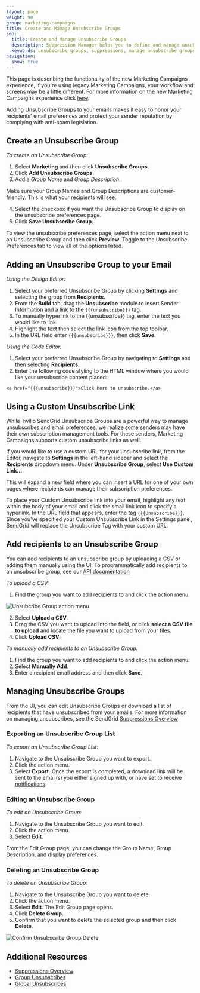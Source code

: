 ```yaml
---
layout: page
weight: 90
group: marketing-campaigns
title: Create and Manage Unsubscribe Groups
seo:
  title: Create and Manage Unsubscribe Groups
  description: Suppression Manager helps you to define and manage unsubscribe groups to keep you out of the spam folder.
  keywords: unsubscribe groups, suppressions, manage unsubscribe groups, delete unsubscribe groups
navigation:
  show: true
---
```

<call-out>

This page is describing the functionality of the new Marketing Campaigns experience, if you're using legacy Marketing Campaigns, your workflow and screens may be a little different. For more information on the new Marketing Campaigns experience click [here](https://sendgrid.com/pricing).

</call-out>

Adding Unsubscribe Groups to your emails makes it easy to honor your recipients' email preferences and protect your sender reputation by complying with anti-spam legislation.

## Create an Unsubscribe Group

*To create an Unsubscribe Group:*

1. Select **Marketing** and then click **Unsubscribe Groups**.
1. Click **Add Unsubscribe Groups**.
1. Add a *Group Name* and *Group Description*.

<call-out>

Make sure your Group Names and Group Descriptions are customer-friendly. This is what your recipients will see.

</call-out>

4. Select the checkbox if you want the Unsubscribe Group to display on the unsubscribe preferences page.
5. Click **Save Unsubscribe Group**.

<call-out>

To view the unsubscribe preferences page, select the action menu next to an Unsubscribe Group and then click **Preview**. Toggle to the Unsubscribe Preferences tab to view all of the options listed.

</call-out>

## Adding an Unsubscribe Group to your Email

*Using the Design Editor:*

1. Select your preferred Unsubscribe Group by clicking **Settings** and selecting the group from **Recipients**.
1. From the **Build** tab, drag the **Unsubscribe** module to insert Sender Information and a link to the `{{{unsubscribe}}}` tag.
1. To manually hyperlink to the {{unsubscribe}} tag, enter the text you would like to link.
1. Highlight the text then select the link icon from the top toolbar.
1. In the URL field enter `{{{unsubscribe}}}`, then click **Save**.

*Using the Code Editor:*

1. Select your preferred Unsubscribe Group by navigating to **Settings** and then selecting **Recipients**.
1. Enter the following code styling to the HTML window where you would like your unsubscribe content placed:

```
<a href="{{{unsubscribe}}}">Click here to unsubscribe.</a>
```

## Using a Custom Unsubscribe Link

While Twilio SendGrid Unsubscribe Groups are a powerful way to manage unsubscribes and email preferences, we realize some senders may have their own subscription management tools. For these senders, Marketing Campaigns supports custom unsubscribe links as well.

If you would like to use a custom URL for your unsubscribe link, from the Editor, navigate to **Settings** in the left-hand sidebar and select the **Recipients** dropdown menu. Under **Unsubscribe Group**, select **Use Custom Link...**

This will expand a new field where you can insert a URL for one of your own pages where recipients can manage their subscription preferences.

To place your Custom Unsubscribe link into your email, highlight any text within the body of your email and click the small link icon to specify a hyperlink. In the URL field that appears, enter the tag `{{{Unsubscribe}}}`. Since you've specified your Custom Unsubscribe Link in the Settings panel, SendGrid will replace the Unsubscribe Tag with your custom URL.

## Add recipients to an Unsubscribe Group

You can add recipients to an unsubscribe group by uploading a CSV or adding them manually using the UI. To programmatically add recipients to an unsubscribe group, see our [API documentation](https://sendgrid.api-docs.io/v3.0/suppressions-unsubscribe-groups)

*To upload a CSV:*

1. Find the group you want to add recipients to and click the action menu.

![]({{root_url}}/img/unsub_action_menu.png "Unsubcribe Group action menu")

2. Select **Upload a CSV**.
3. Drag the CSV you want to upload into the field, or click **select a CSV file to upload** and locate the file you want to upload from your files.
4. Click **Upload CSV**.

*To manually add recipients to an Unsubscribe Group:*

1. Find the group you want to add recipients to and click the action menu.
1. Select **Manually Add**.
1. Enter a recipient email address and then click **Save**.

## Managing Unsubscribe Groups

From the UI, you can edit Unsubscribe Groups or download a list of recipients that have unsubscribed from your emails. For more information on managing unsubscribes, see the SendGrid [Suppressions Overview]({{root_url}}/ui/sending-email/index-suppressions/#managing-unsubscribes)

### Exporting an Unsubscribe Group List

*To export an Unsubscribe Group List:*

1. Navigate to the Unsubscribe Group you want to export.
1. Click the action menu.
1. Select **Export**. Once the export is completed, a download link will be sent to the email(s) you either signed up with, or have set to receive [notifications]({{root_url}}/ui/account-and-settings/notifications/).

### Editing an Unsubscribe Group

*To edit an Unsubscribe Group:*

1. Navigate to the Unsubscribe Group you want to edit.
1. Click the action menu.
1. Select **Edit**.

From the Edit Group page, you can change the Group Name, Group Description, and display preferences.

### Deleting an Unsubscribe Group

*To delete an Unsubscribe Group:*

1. Navigate to the Unsubscribe Group you want to delete.
1. Click the action menu.
1. Select **Edit**. The Edit Group page opens.
1. Click **Delete Group**.
1. Confirm that you want to delete the selected group and then click **Delete**.

![]({{root_url}}/img/confirm_unsub_group_delete.png "Confirm Unsubscribe Group Delete")

## Additional Resources

- [Suppressions Overview]({{root_url}}/ui/sending-email/index-suppressions/)
- [Group Unsubscribes]({{root_url}}/ui/sending-email/group-unsubscribes/)
- [Global Unsubscribes]({{root_url}}/ui/sending-email/global-unsubscribes/)

